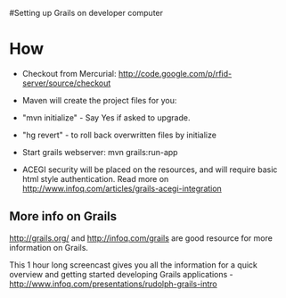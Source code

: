 #Setting up Grails on developer computer

# How #

  * Checkout from Mercurial: http://code.google.com/p/rfid-server/source/checkout
  * Maven will create the project files for you:
  * "mvn initialize" - Say Yes if asked to upgrade.
  * "hg revert" - to roll back overwritten files by initialize

  * Start grails webserver: mvn grails:run-app

  * ACEGI security will be placed on the resources, and will require basic html style authentication. Read more on http://www.infoq.com/articles/grails-acegi-integration

## More info on Grails ##
http://grails.org/ and http://infoq.com/grails are good resource for more information on Grails.

This 1 hour long screencast gives you all the information for a quick overview and getting started developing Grails applications - http://www.infoq.com/presentations/rudolph-grails-intro